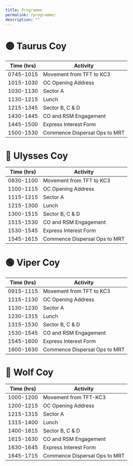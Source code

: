 ```yaml
---
title: Programme
permalink: /programme/
description: ""
---
```

# 🟡 Taurus Coy

| Time (hrs) | Activity |
| -------- | -------- |
| 0745-1015 | Movement from TFT to KC3     |
| 1015-1030 | OC Opening Address     |
| 1030-1130 | Sector A     |
| 1130-1215 | Lunch     |
| 1215-1345 | Sector B, C & D     |
| 1430-1445 | CO and RSM Engagement     |
| 1445-1500 | Express Interest Form     |
| 1500-1530 | Commence Dispersal Ops to MRT     |

# 🔴 Ulysses Coy

| Time (hrs) | Activity |
| -------- | -------- |
| 0830-1100 | Movement from TFT to KC3   |
| 1100-1115 | OC Opening Address     |
| 1115-1215 | Sector A     |
| 1215-1300 | Lunch     |
| 1300-1515 | Sector B, C & D    |
| 1515-1530 | CO and RSM Engagement     |
| 1530-1545 | Express Interest Form     |
| 1545-1615 | Commence Dispersal Ops to MRT     |

# 🟢 Viper Coy

| Time (hrs) | Activity |
| -------- | -------- |
| 0915-1115 | Movement from TFT to KC3   |
| 1115-1130 | OC Opening Address     |
| 1130-1230 | Sector A     |
| 1230-1315 | Lunch     |
| 1315-1530 | Sector B, C & D     |
| 1530-1545 | CO and RSM Engagement     |
| 1545-1600 | Express Interest Form     |
| 1600-1630 | Commence Dispersal Ops to MRT     |

# 🔵 Wolf Coy

| Time (hrs) | Activity |
| -------- | -------- |
| 1000-1200 | Movement from TFT-KC3    |
| 1200-1215 | OC Opening Address     |
| 1215-1315 | Sector A     |
| 1315-1400 | Lunch     |
| 1400-1615 | Sector B, C & D    |
| 1615-1630 | CO and RSM Engagement     |
| 1630-1645 | Express Interest Form     |
| 1645-1715 | Commence Dispersal Ops to MRT     |